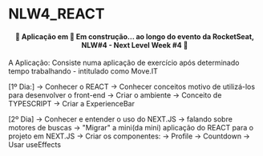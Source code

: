 # NLW4_REACT
<h4 align="center"> 
	🚧  Aplicação em 🚀 Em construção... ao longo do evento da RocketSeat, NLW#4 - Next Level Week #4   🚧
</h4>


A Aplicação: Consiste numa aplicação de exercício após determinado tempo trabalhando - intitulado como Move.IT

[1º Dia:]
-> Conhecer o REACT
-> Conhecer conceitos motivo de utilizá-los para desenvolver o front-end
-> Criar o ambiente
-> Conceito de TYPESCRIPT
-> Criar a ExperienceBar


[2º Dia]
-> Conhecer e entender o uso do NEXT.JS -> falando sobre motores de buscas
-> "Migrar" a mini(da mini) aplicação do REACT para o projeto em NEXT.JS
-> Criar os componentes:
  -> Profile
  -> Countdown
-> Usar useEffects
